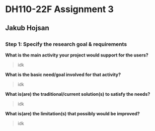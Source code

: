 # DH110-22F Assignment 3
## Jakub Hojsan

##

### Step 1: Specify the research goal & requirements

**What is the main activity your project would support for the users?**
>idk

**What is the basic need/goal involved for that activity?**
>idk

**What is(are) the traditional/current solution(s) to satisfy the needs?**
>idk

**What is(are) the limitation(s) that possibly would be improved?**
>idk


